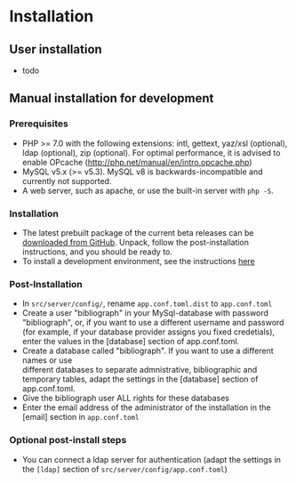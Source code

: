 # Installation 

## User installation

- todo

## Manual installation for development

### Prerequisites
- PHP >= 7.0 with the following extensions: intl, gettext, yaz/xsl (optional), 
  ldap  (optional), zip (optional). For optimal performance, it is advised to enable 
  OPcache (http://php.net/manual/en/intro.opcache.php)
- MySQL v5.x (>= v5.3). MySQL v8 is backwards-incompatible and currently not supported.
- A web server, such as apache, or use the built-in server with `php -S`.

### Installation
- The latest prebuilt package of the current beta releases can be 
  [downloaded from GitHub](https://github.com/cboulanger/bibliograph/releases/).
  Unpack, follow the post-installation instructions, and you should be ready to.
- To install a development environment, see the instructions [here](../../tool/install/)

### Post-Installation 
- In `src/server/config/`, rename `app.conf.toml.dist` to `app.conf.toml`
- Create a user "bibliograph" in your MySql-database with password "bibliograph", or,
  if you want to use a different username and password (for example, if your database
  provider assigns you fixed credetials), enter the values in the [database] section 
  of app.conf.toml.
- Create a database called "bibliograph". If you want to use a different names or use   
  different databases to separate admnistrative, bibliographic and temporary tables, 
  adapt the settings in the [database] section of app.conf.toml.
- Give the bibliograph user ALL rights for these databases
- Enter the email address of the administrator of the installation in the 
  [email] section in `app.conf.toml`

### Optional post-install steps
- You can connect a ldap server for authentication (adapt the settings in the `[ldap]` section of 
  `src/server/config/app.conf.toml`)
